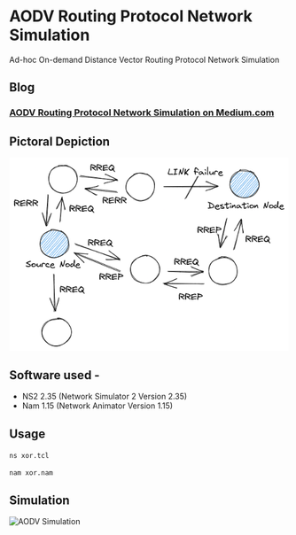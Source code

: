 # AODV Routing Protocol Network Simulation
Ad-hoc On-demand Distance Vector Routing Protocol Network Simulation

## Blog
### [AODV Routing Protocol Network Simulation on Medium.com](https://now-its-abhi.medium.com/aodv-routing-protocol-network-simulation-53f3a23918aa?source=friends_link&sk=a16e256286176514cdab40110e8f5b21)

## Pictoral Depiction
![Diagram](https://github.com/abhinav-bhardwaj/AODV-Routing-Network-Simulation/blob/master/aodv.png)

## Software used -
- NS2 2.35 (Network Simulator 2 Version 2.35)
- Nam 1.15 (Network Animator Version 1.15)
## Usage
`ns xor.tcl`

`nam xor.nam`

## Simulation
![AODV Simulation](https://github.com/abhinav-bhardwaj/AODV-Routing-Network-Simulation/blob/master/aodv_ns2sim.gif)
